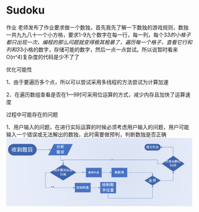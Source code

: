 # Sudoku
作业
老师发布了作业要求做一个数独，首先我先了解一下数独的游戏规则，数独一共九九八十一个小方格，要求1-9九个数字在每一行，每一列，每个3*3的小格子都只出现一次，编程的那么问题就变得极其粗暴了，遍历每一个格子，查看它行和列和3*3小格的数字，存储可能的数字，然后一点一点尝试。所以说暂时看来O(n^4)复杂度的代码是少不了了

优化可能性

1、由于要遍历多个点，所以可以尝试采用多线程的方法尝试为计算加速

2、在遍历数组查看是否在1—9时可采用位运算的方式，减少内存且加快了运算速度

过程中可能存在的问题

1、用户输入的问题，在进行实际运算的时候必须考虑用户输入的问题，用户可能输入一个错误或无法解出的数独，此时需要做预判，判断数独是否正确
![avatar](/htp.png "作业流程图")